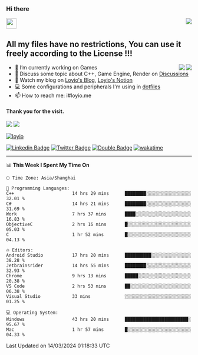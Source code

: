 <h3 align="left">Hi there</h3>
<img src='https://em-content.zobj.net/source/animated-noto-color-emoji/356/waving-hand_light-skin-tone_1f44b-1f3fb_1f3fb.gif' width='28' />
<a align="right" href="https://github.com/loyio/loyio/blob/master/STAR/README.md"><img align="right" src="https://img.shields.io/badge/LOYIO-STAR-green" /></a>

## All my files have no restrictions, You can use it freely according to the License !!!

<a href="https://github.com/loyio#gh-light-mode-only">
     <img align="right"  src="https://loy-readme.vercel.app/api/top-langs/?username=loyio&langs_count=6&hide=css,html,jupyter%20notebook" />
</a>

<a href="https://github.com/loyio#gh-dark-mode-only">
  <img align="right"  src="https://loy-readme.vercel.app/api/top-langs/?username=loyio&langs_count=6&theme=slateorange&hide=css,html,jupyter%20notebook" />
</a>



- 🔭 I’m currently working on Games
- 💬 Discuss some topic about C++, Game Engine, Render on [Discussions](https://github.com/loyio/loyio/discussions)
- 📔 Watch my blog on [Loyio's Blog](https://loyio.me), [Loyio's Notion](https://loyio.notion.site/loyio/Loyio-s-Dashboard-2f56bd29222a445ea9d9e8802a1ac83b)
- 💻 Some configurations and peripherals I'm using in [dotfiles](https://github.com/loyio/dotfiles)
- 📫 How to reach me: i#loyio.me


#### Thank you for the visit.
<img src="http://profile-counter.glitch.me/loyio/count.svg" />

<img src="https://loy-readme.vercel.app/api?username=loyio&show_icons=true&hide=stars&include_all_commits=true&hide_title=true&theme=slateorange" />

     

[![loyio](https://github-profile-trophy.vercel.app/?username=loyio&theme=onedark&column=4)](https://github.com/loyio)

[![Linkedin Badge](https://img.shields.io/badge/-@loyio-0077b5?style=flat-square&logo=Linkedin&logoColor=white&labelColor=0077b5&link=https://www.linkedin.com/in/loyio-hex-363172158/)](https://www.linkedin.com/in/loyio-hex-363172158/)
[![Twitter Badge](https://img.shields.io/badge/-@loyiome-000000?style=flat-square&labelColor=000000&logo=x&logoColor=white&link=https://twitter.com/loyiome)](https://twitter.com/loyiome)
[![Double Badge](https://img.shields.io/badge/@loyio-007722?style=flat&logo=Douban&logoColor=white)](https://www.douban.com/people/susmote)
[![wakatime](https://wakatime.com/badge/user/c0ddc104-5a20-41d1-ab9a-c4d9ea20a4d9.svg)](https://wakatime.com/@c0ddc104-5a20-41d1-ab9a-c4d9ea20a4d9)

-------
<!--START_SECTION:waka-->
📊 **This Week I Spent My Time On** 

```text
🕑︎ Time Zone: Asia/Shanghai

💬 Programming Languages: 
C++                      14 hrs 29 mins      ████████░░░░░░░░░░░░░░░░░   32.01 % 
C#                       14 hrs 21 mins      ████████░░░░░░░░░░░░░░░░░   31.69 % 
Work                     7 hrs 37 mins       ████░░░░░░░░░░░░░░░░░░░░░   16.83 % 
ObjectiveC               2 hrs 16 mins       █░░░░░░░░░░░░░░░░░░░░░░░░   05.03 % 
C                        1 hr 52 mins        █░░░░░░░░░░░░░░░░░░░░░░░░   04.13 % 

🔥 Editors: 
Android Studio           17 hrs 20 mins      ██████████░░░░░░░░░░░░░░░   38.28 % 
Jetbrainsrider           14 hrs 55 mins      ████████░░░░░░░░░░░░░░░░░   32.93 % 
Chrome                   9 hrs 13 mins       █████░░░░░░░░░░░░░░░░░░░░   20.38 % 
VS Code                  2 hrs 53 mins       ██░░░░░░░░░░░░░░░░░░░░░░░   06.38 % 
Visual Studio            33 mins             ░░░░░░░░░░░░░░░░░░░░░░░░░   01.25 % 

💻 Operating System: 
Windows                  43 hrs 20 mins      ████████████████████████░   95.67 % 
Mac                      1 hr 57 mins        █░░░░░░░░░░░░░░░░░░░░░░░░   04.33 % 
```


 Last Updated on 14/03/2024 01:18:33 UTC
<!--END_SECTION:waka-->
